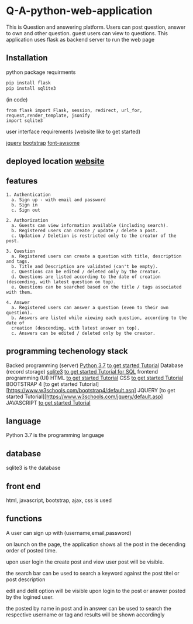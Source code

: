 # Q-A-python-web-application
 This is Question and answering platform. Users can post question, answer to own and other question. guest users can view to questions. This application uses flask as backend server to run the web page

## Installation
 python package requirments
 ```python
 pip install flask
 pip install sqlite3
 ```
 (in code)
 ```
 from flask import Flask, session, redirect, url_for, request,render_template, jsonify
 import sqlite3 
 ```
 user interface requirements (website like to get started)
 
 [jquery](https://getbootstrap.com/docs/4.3/getting-started/download/)
 [bootstrap](https://getbootstrap.com/docs/4.3/getting-started/download/)
 [font-awsome](https://fontawesome.com/v4.7.0/get-started/)
 
## deployed location [website](http://kaushiks.pythonanywhere.com/)
 
## features
```
1. Authentication
  a. Sign up - with email and password
  b. Sign in
  c. Sign out
```
```
2. Authorization
  a. Guests can view information available (including search).
  b. Registered users can create / update / delete a post.
  c. Updation / Deletion is restricted only to the creator of the post.
```
```
3. Question
  a. Registered users can create a question with title, description and tags.
  b. Title and Description are validated (can't be empty).
  c. Questions can be edited / deleted only by the creator.
  d. Questions are listed according to the date of creation (descending, with latest question on top).
  e. Questions can be searched based on the title / tags associated with them.
```
```
4. Answer
  a. Registered users can answer a question (even to their own question).
  b. Answers are listed while viewing each question, according to the date of
  creation (descending, with latest answer on top).
  c. Answers can be edited / deleted only by the creator.
```
## programming techenology stack
 Backed programming (server) 
   [Python 3.7](https://www.python.org/) [to get started Tutorial](https://www.w3schools.com/python/default.asp)
 Database (record storage)
   [sqlite3](https://www.sqlite.org/index.html) [to get started Tutorial for SQL](https://www.tutorialspoint.com/sqlite/sqlite_python.htm)
 frontend programming (UI)
   HTML [to get started Tutorial](https://www.w3schools.com/html/)
   CSS [to get started Tutorial](https://www.w3schools.com/css/default.asp)
   BOOTSTRAP 4 [to get started Tutorial][https://www.w3schools.com/bootstrap4/default.asp]
   JQUERY [to get started Tutorial][https://www.w3schools.com/jquery/default.asp]
   JAVASCRIPT [to get started Tutorial](https://www.w3schools.com/js/default.asp)
## language
 Python 3.7 is the programming language
## database
 sqlite3 is the database
## front end
 html, javascript, bootstrap, ajax, css is used
 
 ## functions
  
   A user can sign up with (username,email,password) 
   
   on launch on the page, the application shows all the post in the decending order of posted time.
   
   upon user login the create post and view user post will be visible.
   
   the search bar can be used to search a keyword against the post titel or post description
   
   edit and delit option will be visible upon login to the post or answer posted by the logined user.
   
   the posted by name in post and in answer can be used to search the respective username or tag and results will be shown accordingly
   
   
   
   

